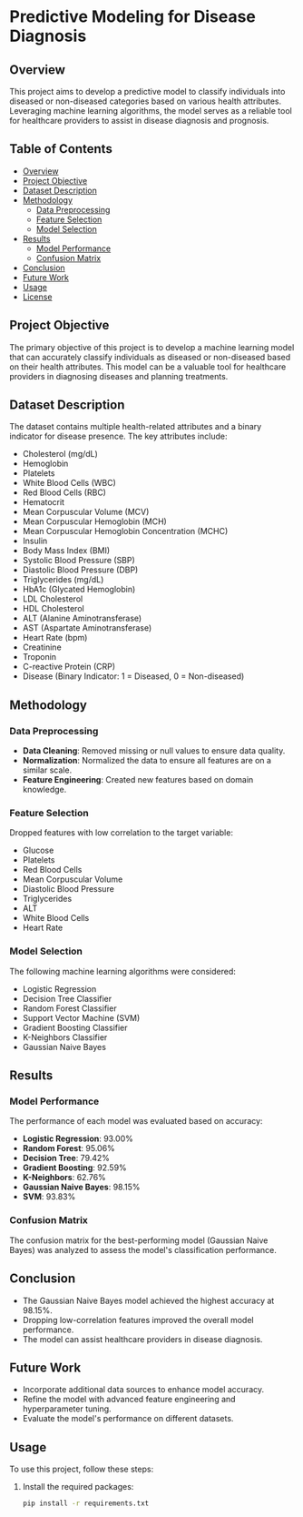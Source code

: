 # Predictive Modeling for Disease Diagnosis

## Overview
This project aims to develop a predictive model to classify individuals into diseased or non-diseased categories based on various health attributes. Leveraging machine learning algorithms, the model serves as a reliable tool for healthcare providers to assist in disease diagnosis and prognosis.

## Table of Contents
- [Overview](#overview)
- [Project Objective](#project-objective)
- [Dataset Description](#dataset-description)
- [Methodology](#methodology)
  - [Data Preprocessing](#data-preprocessing)
  - [Feature Selection](#feature-selection)
  - [Model Selection](#model-selection)
- [Results](#results)
  - [Model Performance](#model-performance)
  - [Confusion Matrix](#confusion-matrix)
- [Conclusion](#conclusion)
- [Future Work](#future-work)
- [Usage](#usage)
- [License](#license)

## Project Objective
The primary objective of this project is to develop a machine learning model that can accurately classify individuals as diseased or non-diseased based on their health attributes. This model can be a valuable tool for healthcare providers in diagnosing diseases and planning treatments.

## Dataset Description
The dataset contains multiple health-related attributes and a binary indicator for disease presence. The key attributes include:

- Cholesterol (mg/dL)
- Hemoglobin
- Platelets
- White Blood Cells (WBC)
- Red Blood Cells (RBC)
- Hematocrit
- Mean Corpuscular Volume (MCV)
- Mean Corpuscular Hemoglobin (MCH)
- Mean Corpuscular Hemoglobin Concentration (MCHC)
- Insulin
- Body Mass Index (BMI)
- Systolic Blood Pressure (SBP)
- Diastolic Blood Pressure (DBP)
- Triglycerides (mg/dL)
- HbA1c (Glycated Hemoglobin)
- LDL Cholesterol
- HDL Cholesterol
- ALT (Alanine Aminotransferase)
- AST (Aspartate Aminotransferase)
- Heart Rate (bpm)
- Creatinine
- Troponin
- C-reactive Protein (CRP)
- Disease (Binary Indicator: 1 = Diseased, 0 = Non-diseased)

## Methodology

### Data Preprocessing
- **Data Cleaning**: Removed missing or null values to ensure data quality.
- **Normalization**: Normalized the data to ensure all features are on a similar scale.
- **Feature Engineering**: Created new features based on domain knowledge.

### Feature Selection
Dropped features with low correlation to the target variable:
- Glucose
- Platelets
- Red Blood Cells
- Mean Corpuscular Volume
- Diastolic Blood Pressure
- Triglycerides
- ALT
- White Blood Cells
- Heart Rate

### Model Selection
The following machine learning algorithms were considered:
- Logistic Regression
- Decision Tree Classifier
- Random Forest Classifier
- Support Vector Machine (SVM)
- Gradient Boosting Classifier
- K-Neighbors Classifier
- Gaussian Naive Bayes

## Results

### Model Performance
The performance of each model was evaluated based on accuracy:
- **Logistic Regression**: 93.00%
- **Random Forest**: 95.06%
- **Decision Tree**: 79.42%
- **Gradient Boosting**: 92.59%
- **K-Neighbors**: 62.76%
- **Gaussian Naive Bayes**: 98.15%
- **SVM**: 93.83%

### Confusion Matrix
The confusion matrix for the best-performing model (Gaussian Naive Bayes) was analyzed to assess the model's classification performance.

## Conclusion
- The Gaussian Naive Bayes model achieved the highest accuracy at 98.15%.
- Dropping low-correlation features improved the overall model performance.
- The model can assist healthcare providers in disease diagnosis.

## Future Work
- Incorporate additional data sources to enhance model accuracy.
- Refine the model with advanced feature engineering and hyperparameter tuning.
- Evaluate the model's performance on different datasets.

## Usage
To use this project, follow these steps:

1. Install the required packages:
   ```bash
   pip install -r requirements.txt
